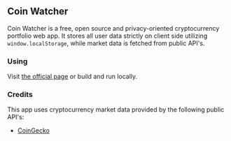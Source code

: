 ## Coin Watcher

Coin Watcher is a free, open source and privacy-oriented cryptocurrency portfolio web app.
It stores all user data strictly on client side utilizing `window.localStorage`, while market data is fetched from public API's.

### Using

Visit [the official page](https://tiramisu77.github.io/CoinWatcher/) or build and run locally.

### Credits

This app uses cryptocurrency market data provided by the following public API's:

-   [CoinGecko](https://www.coingecko.com/api)
